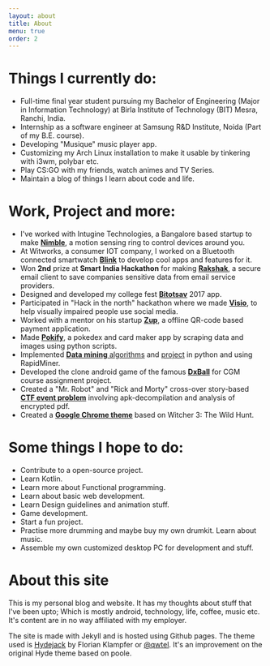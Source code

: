 ```yaml
---
layout: about
title: About
menu: true
order: 2
--- 
```

# Things I currently do:
* Full-time final year student pursuing my Bachelor of Engineering (Major in Information Technology) at Birla Institute of Technology (BIT) Mesra, Ranchi, India. 
* Internship as a software engineer at Samsung R&D Institute, Noida (Part of my B.E. course). 
* Developing "Musique" music player app.
* Customizing my Arch Linux installation to make it usable by tinkering with i3wm, polybar etc. 
* Play CS:GO with my friends, watch animes and TV Series.
* Maintain a blog of things I learn about code and life.

# Work, Project and more:
* I've worked with Intugine Technologies, a Bangalore based startup to make [**Nimble**](http://www.intugine.com/intugine/index.php), a motion sensing ring to control devices around you.
* At Witworks, a consumer IOT company, I worked on a Bluetooth connected smartwatch [**Blink**](https://blink.watch/) to develop cool apps and features for it.
* Won **2nd** prize at **Smart India Hackathon** for making [**Rakshak**](http://github.com/GauravChaddha1996/Rakshak), a secure email client to save companies sensitive data from email service providers.
* Designed and developed my college fest [**Bitotsav**](http://github.com/GauravChaddha1996/Bitotsav17) 2017 app.
* Participated in "Hack in the north" hackathon where we made [**Visio**](http://myvisio.website/), to help visually impaired people use social media.
* Worked with a mentor on his startup [**Zup**](https://zup.today/), a offline QR-code based payment application. 
* Made [**Pokify**](https://github.com/GauravChaddha1996/Pokify), a pokedex and card maker app by scraping data and images using python scripts.
* Implemented [**Data mining** algorithms](https://github.com/GauravChaddha1996/Data-Mining-Algorithms) and [project](https://github.com/GauravChaddha1996/Data-Mining-Project) in python and using RapidMiner.
* Developed the clone android game of the famous [**DxBall**](https://github.com/GauravChaddha1996/DxBall) for CGM course assignment project.
* Created a "Mr. Robot" and "Rick and Morty" cross-over story-based [**CTF event problem**](https://github.com/GauravChaddha1996/EarthDimension404) involving apk-decompilation and analysis of encrypted pdf.
* Created a [**Google Chrome theme**](https://github.com/GauravChaddha1996/Witcher-3-Chrome-Theme) based on Witcher 3: The Wild Hunt.


# Some things I hope to do:
* Contribute to a open-source project.
* Learn Kotlin.
* Learn more about Functional programming. 
* Learn about basic web development.
* Learn Design guidelines and animation stuff.
* Game development.
* Start a fun project.
* Practise more drumming and maybe buy my own drumkit. Learn about music. 
* Assemble my own customized desktop PC for development and stuff.

# About this site
This is my personal blog and website. It has my thoughts about stuff that I've been upto; Which is mostly android, technology, life, coffee, music etc. It's content are in no way affiliated with my employer. 

The site is made with Jekyll and is hosted using Github pages. The theme used is [Hydejack](https://qwtel.com/hydejack/) by Florian Klampfer or [@qwtel](https://twitter.com/qwtel). It's an improvement on the original Hyde theme based on poole. 
